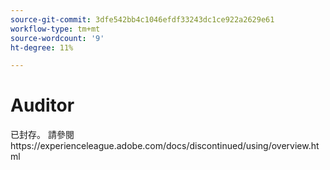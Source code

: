 ```yaml
---
source-git-commit: 3dfe542bb4c1046efdf33243dc1ce922a2629e61
workflow-type: tm+mt
source-wordcount: '9'
ht-degree: 11%

---
```

# Auditor

已封存。 請參閱https://experienceleague.adobe.com/docs/discontinued/using/overview.html